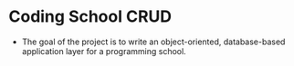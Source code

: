 # Coding School CRUD
* The goal of the project is to write an object-oriented, database-based application layer for a programming school.
